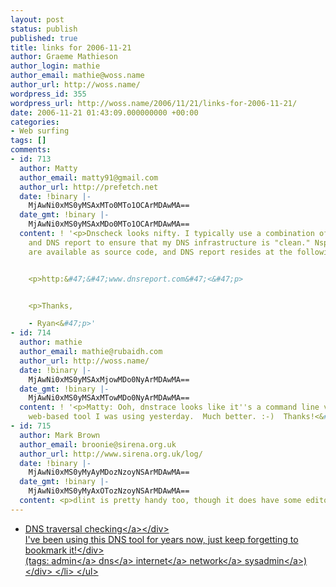 ```yaml
---
layout: post
status: publish
published: true
title: links for 2006-11-21
author: Graeme Mathieson
author_login: mathie
author_email: mathie@woss.name
author_url: http://woss.name/
wordpress_id: 355
wordpress_url: http://woss.name/2006/11/21/links-for-2006-11-21/
date: 2006-11-21 01:43:09.000000000 +00:00
categories:
- Web surfing
tags: []
comments:
- id: 713
  author: Matty
  author_email: matty91@gmail.com
  author_url: http://prefetch.net
  date: !binary |-
    MjAwNi0xMS0yMSAxMTo0MTo1OCArMDAwMA==
  date_gmt: !binary |-
    MjAwNi0xMS0yMSAxMDo0MTo1OCArMDAwMA==
  content: ! '<p>Dnscheck looks nifty. I typically use a combination of nsping, dnstrace
    and DNS report to ensure that my DNS infrastructure is "clean." Nsping and dnstrace
    are available as source code, and DNS report resides at the following location:<&#47;p>


    <p>http:&#47;&#47;www.dnsreport.com&#47;<&#47;p>


    <p>Thanks,

    - Ryan<&#47;p>'
- id: 714
  author: mathie
  author_email: mathie@rubaidh.com
  author_url: http://woss.name/
  date: !binary |-
    MjAwNi0xMS0yMSAxMjowMDo0NyArMDAwMA==
  date_gmt: !binary |-
    MjAwNi0xMS0yMSAxMTowMDo0NyArMDAwMA==
  content: ! '<p>Matty: Ooh, dnstrace looks like it''s a command line version the
    web-based tool I was using yesterday.  Much better. :-)  Thanks!<&#47;p>'
- id: 715
  author: Mark Brown
  author_email: broonie@sirena.org.uk
  author_url: http://www.sirena.org.uk/log/
  date: !binary |-
    MjAwNi0xMS0yMyAyMDozNzoyNSArMDAwMA==
  date_gmt: !binary |-
    MjAwNi0xMS0yMyAxOTozNzoyNSArMDAwMA==
  content: <p>dlint is pretty handy too, though it does have some editorial ideas.<&#47;p>
---
```

<ul class="delicious">
	<li>
		<div class="delicious-link"><a href="http:&#47;&#47;www.squish.net&#47;dnscheck&#47;">DNS traversal checking<&#47;a><&#47;div>
		<div class="delicious-extended">I've been using this DNS tool for years now, just keep forgetting to bookmark it!<&#47;div>
		<div class="delicious-tags">(tags: <a href="http:&#47;&#47;del.icio.us&#47;mathie&#47;admin">admin<&#47;a> <a href="http:&#47;&#47;del.icio.us&#47;mathie&#47;dns">dns<&#47;a> <a href="http:&#47;&#47;del.icio.us&#47;mathie&#47;internet">internet<&#47;a> <a href="http:&#47;&#47;del.icio.us&#47;mathie&#47;network">network<&#47;a> <a href="http:&#47;&#47;del.icio.us&#47;mathie&#47;sysadmin">sysadmin<&#47;a>)<&#47;div>
	<&#47;li>
<&#47;ul>
